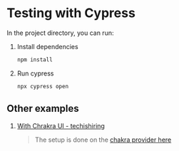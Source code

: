# Testing with Cypress

In the project directory, you can run:

1. Install dependencies

   ```sh
   npm install
   ```

1. Run cypress

   ```sh
   npx cypress open
   ```

## Other examples

1. [With Chrakra UI - techishiring](https://github.com/TechIsHiring/techishiring-website/tree/f11cb836d87809c7102681958040ba71d3c99f3f)
   > The setup is done on the [chakra provider here](https://github.com/TechIsHiring/techishiring-website/blob/f11cb836d87809c7102681958040ba71d3c99f3f/cypress/support/component.ts)
